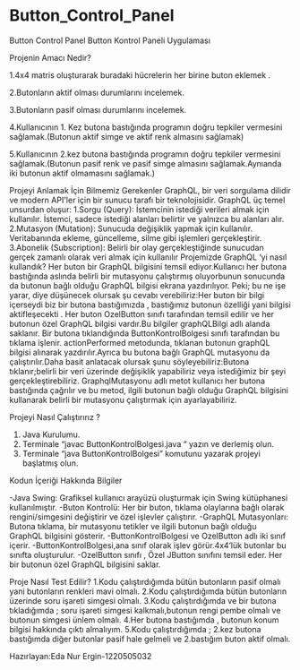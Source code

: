 # Button_Control_Panel
 Button Control Panel
Button Kontrol Paneli Uygulaması

Projenin Amacı Nedir?

1.4x4 matris oluşturarak buradaki hücrelerin her birine buton eklemek .

2.Butonların aktif olması durumlarını incelemek.

3.Butonların pasif olması durumlarını incelemek.

4.Kullanıcının 1. Kez butona bastığında programın doğru tepkiler vermesini sağlamak.(Butonun aktif simge ve aktif renk almasını sağlamak)

5.Kullanıcının 2.kez  butona bastığında programın doğru tepkiler vermesini sağlamak.(Butonun pasif renk ve pasif simge almasını sağlamak.Aynıanda iki butonun aktif olmamasını sağlamak.)

Projeyi Anlamak İçin Bilmemiz Gerekenler 
GraphQL, bir veri sorgulama dilidir ve modern API'ler için bir sunucu tarafı bir teknolojisidir.
GraphQL üç temel unsurdan oluşur:
1.Sorgu (Query): İstemcinin istediği verileri almak için kullanılır. İstemci, sadece istediği alanları belirtir ve yalnızca bu alanları alır.
2.Mutasyon (Mutation): Sunucuda değişiklik yapmak için kullanılır. Veritabanında ekleme, güncelleme, silme gibi işlemleri gerçekleştirir.
3.Abonelik (Subscription): Belirli bir olay gerçekleştiğinde sunucudan gerçek zamanlı olarak veri almak için kullanılır
Projemizde GraphQL ‘yi nasıl kullandık?
Her buton bir GraphQL bilgisini temsil ediyor.Kullanıcı her butona bastığında aslında belirli bir mutasyonu çalıştırmış oluyorbunun sonucunda da butonun bağlı olduğu GraphQL bilgisi ekrana yazdırılıyor.
Peki; bu ne işe yarar, diye düşünecek olursak şu cevabı verebiliriz:Her buton bir bilgi içerseydi biz bir butona bastığımızda , bastığımız butonun özelliği yani bilgisi aktifleşecekti .
Her buton OzelButton sınıfı tarafından temsil edilir ve her butonun özel GraphQL bilgisi vardır.Bu bilgiler graphQLBilgi adlı alanda saklanır.
Bir butona tıklandığında ButtonKontrolBolgesi sınıfı tarafından bu tıklama işlenir. actionPerformed metodunda, tıklanan butonun graphQL bilgisi alınarak yazdırılır.Ayrıca bu butona bağlı GraphQL mutasyonu da çalıştırılır.Daha basit anlatacak olursak şunu söyleyebiliriz:Butona tıklanır;belirli bir veri üzerinde değişiklik yapabiliriz veya istediğimiz bir şeyi gerçekleştirebiliriz.
GraphqlMutasyonu adlı metot kullanıcı her butona bastığında çağrılır ve bu metod, ilgili butonun bağlı olduğu GraphQL bilgisini kullanarak belirli bir mutasyonu çalıştırmak için ayarlayabiliriz.

Projeyi Nasıl Çalıştırırız ?
1.	Java Kurulumu.
2.	Terminale “javac ButtonKontrolBolgesi.java “ yazın ve derlemiş olun.
3.	Terminale “java ButtonKontrolBolgesi” komutunu yazarak projeyi başlatmış olun.


Kodun İçeriği Hakkında Bilgiler

-Java Swing: Grafiksel kullanıcı arayüzü oluşturmak için Swing kütüphanesi kullanılmıştır.
-Buton Kontrolü: Her bir buton, tıklama olaylarına bağlı olarak rengini/simgesini değiştirir ve özel işlevler çalıştırır.
-GraphQL Mutasyonları: Butona tıklama, bir mutasyonu tetikler ve ilgili butonun bağlı olduğu GraphQL bilgisini gösterir.
-ButtonKontrolBolgesi  ve OzelButton adlı iki sınıf içerir.
-ButtonKontrolBolgesi,ana sınıf olarak işlev görür.4x4’lük butonlar bu sınıfta oluşturulur.
-OzelButton sınıfı , Özel JButton sınıfını temsil eder. Her bir butonun özel GraphQL bilgisini saklar.

Proje Nasıl Test Edilir?
1.Kodu çalıştırdığımda bütün butonların pasif olmalı yani butonların renkleri mavi olmalı.
2.Kodu çalıştırdığımda bütün butonların üzerinde soru işareti simgesi olmalı.
3.Kodu çalıştırdığımda ve bir butona tıkladığımda ;  soru işareti simgesi kalkmalı,butonun rengi pembe olmalı ve butonun simgesi ünlem olmalı.
4.Her butona bastığımda , butonun konum bilgisi hakkında çıktı almalıyım.
5.Kodu çalıştırdığımda ; 2.kez butona bastığımda diğer butonlar pasif hale gelmeli ve 2.bastığım buton aktif olmalı.


Hazırlayan:Eda Nur Ergin-1220505032

